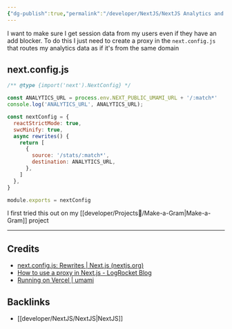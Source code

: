 ```yaml
---
{"dg-publish":true,"permalink":"/developer/NextJS/NextJS Analytics and Add Blockers/"}
---
```


I want to make sure I get session data from my users even if they have an add blocker. To do this I just need to create a proxy in the `next.config.js` that routes my analytics data as if it's from the same domain

## next.config.js
```js
/** @type {import('next').NextConfig} */

const ANALYTICS_URL = process.env.NEXT_PUBLIC_UMAMI_URL + '/:match*'
console.log('ANALYTICS_URL', ANALYTICS_URL);

const nextConfig = {
  reactStrictMode: true,
  swcMinify: true,
  async rewrites() {
    return [
      {
        source: '/stats/:match*',
        destination: ANALYTICS_URL,
      },
    ]
  },
}

module.exports = nextConfig
```

I first tried this out on my [[developer/Projects📐/Make-a-Gram\|Make-a-Gram]] project

---
## Credits
- [next.config.js: Rewrites | Next.js (nextjs.org)](https://nextjs.org/docs/api-reference/next.config.js/rewrites)
- [How to use a proxy in Next.js - LogRocket Blog](https://blog.logrocket.com/how-to-use-proxy-next-js/)
- [Running on Vercel | umami](https://umami.is/docs/running-on-vercel)

## Backlinks
- [[developer/NextJS/NextJS\|NextJS]]
